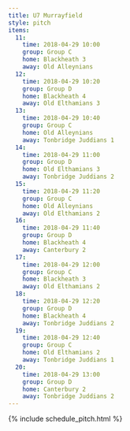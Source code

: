 ```yaml
---
title: U7 Murrayfield
style: pitch
items:
  11:
    time: 2018-04-29 10:00
    group: Group C
    home: Blackheath 3
    away: Old Alleynians
  12:
    time: 2018-04-29 10:20
    group: Group D
    home: Blackheath 4
    away: Old Elthamians 3
  13:
    time: 2018-04-29 10:40
    group: Group C
    home: Old Alleynians
    away: Tonbridge Juddians 1
  14:
    time: 2018-04-29 11:00
    group: Group D
    home: Old Elthamians 3
    away: Tonbridge Juddians 2
  15:
    time: 2018-04-29 11:20
    group: Group C
    home: Old Alleynians
    away: Old Elthamians 2
  16:
    time: 2018-04-29 11:40
    group: Group D
    home: Blackheath 4
    away: Canterbury 2
  17:
    time: 2018-04-29 12:00
    group: Group C
    home: Blackheath 3
    away: Old Elthamians 2
  18:
    time: 2018-04-29 12:20
    group: Group D
    home: Blackheath 4
    away: Tonbridge Juddians 2
  19:
    time: 2018-04-29 12:40
    group: Group C
    home: Old Elthamians 2
    away: Tonbridge Juddians 1
  20:
    time: 2018-04-29 13:00
    group: Group D
    home: Canterbury 2
    away: Tonbridge Juddians 2
---
```


{% include schedule_pitch.html %}
